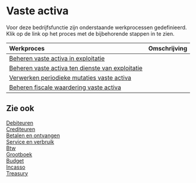 # Vaste activa

Voor deze bedrijfsfunctie zijn onderstaande werkprocessen gedefinieerd. Klik op de link op het proces met de bijbehorende stappen in te zien.

Werkproces | Omschrijving
:--- | :---
[Beheren vaste activa in exploitatie](beheren-vaste-activa-in-exploitatie/) | 
[Beheren vaste activa ten dienste van exploitatie](beheren-vaste-activa-ten-dienste-van-exploitatie/) | 
[Verwerken periodieke mutaties vaste activa](verwerken-periodieke-mutaties-vaste-activa/) | 
[Beheren fiscale waardering vaste activa](beheren-fiscale-waardering-vaste-activa/) | 

## Zie ook

[Debiteuren](../debiteuren/)  
[Crediteuren](../crediteuren/)  
[Betalen en ontvangen](../betalen-en-ontvangen/)  
[Service en verbruik](../service-en-verbruik/)  
[Btw](../btw/)  
[Grootboek](../grootboek/)  
[Budget](../budget/)  
[Incasso](../incasso/)  
[Treasury](../treasury/)
